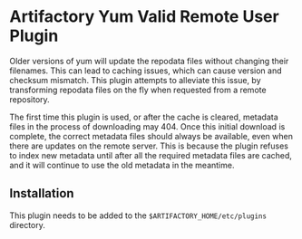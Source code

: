 Artifactory Yum Valid Remote User Plugin
========================================

Older versions of yum will update the repodata files without changing their
filenames. This can lead to caching issues, which can cause version and checksum
mismatch. This plugin attempts to alleviate this issue, by transforming repodata
files on the fly when requested from a remote repository.

The first time this plugin is used, or after the cache is cleared, metadata
files in the process of downloading may 404. Once this initial download is
complete, the correct metadata files should always be available, even when there
are updates on the remote server. This is because the plugin refuses to index
new metadata until after all the required metadata files are cached, and it will
continue to use the old metadata in the meantime.

Installation
---------------------

This plugin needs to be added to the `$ARTIFACTORY_HOME/etc/plugins` directory.